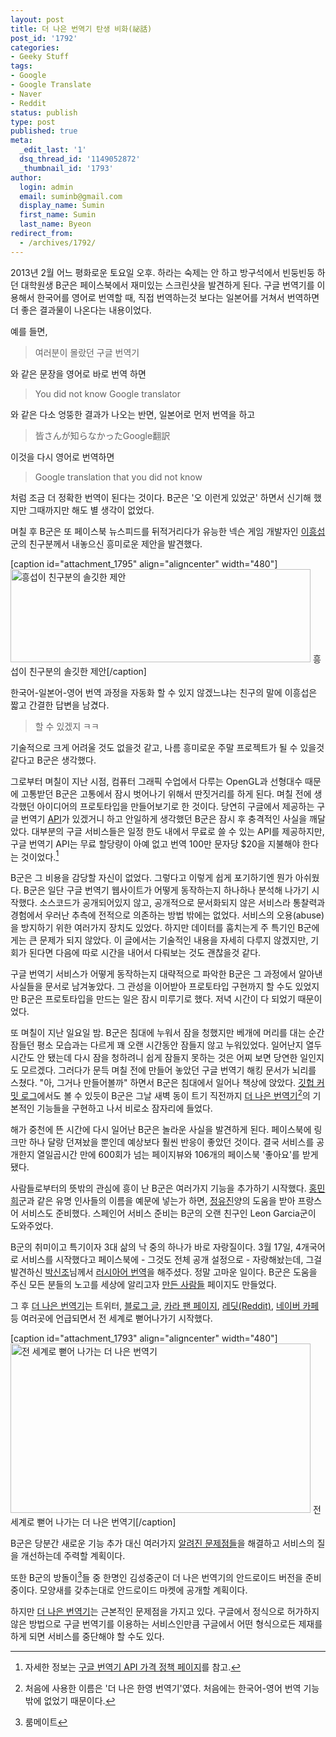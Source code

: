 ```yaml
---
layout: post
title: 더 나은 번역기 탄생 비화(祕話)
post_id: '1792'
categories:
- Geeky Stuff
tags:
- Google
- Google Translate
- Naver
- Reddit
status: publish
type: post
published: true
meta:
  _edit_last: '1'
  dsq_thread_id: '1149052872'
  _thumbnail_id: '1793'
author:
  login: admin
  email: suminb@gmail.com
  display_name: Sumin
  first_name: Sumin
  last_name: Byeon
redirect_from:
  - /archives/1792/
---
```

2013년 2월 어느 평화로운 토요일 오후. 하라는 숙제는 안 하고 방구석에서 빈둥빈둥 하던 대학원생 B군은 페이스북에서 재미있는 스크린샷을 발견하게 된다. 구글 번역기를 이용해서 한국어를 영어로 번역할 때, 직접 번역하는것 보다는 일본어를 거쳐서 번역하면 더 좋은 결과물이 나온다는 내용이었다.

예를 들면,

> 여러분이 몰랐던 구글 번역기

와 같은 문장을 영어로 바로 번역 하면

> You did not know Google translator

와 같은 다소 엉뚱한 결과가 나오는 반면, 일본어로 먼저 번역을 하고

> 皆さんが知らなかったGoogle翻訳

이것을 다시 영어로 번역하면

> Google translation that you did not know

처럼 조금 더 정확한 번역이 된다는 것이다. B군은 '오 이런게 있었군' 하면서 신기해 했지만 그때까지만 해도 별 생각이 없었다.

며칠 후 B군은 또 페이스북 뉴스피드를 뒤적거리다가 유능한 넥슨 게임 개발자인 [이흥섭](http://subl.ee)군의 친구분께서 내놓으신 흥미로운 제안을 발견했다.

[caption id="attachment_1795" align="aligncenter" width="480"]<a href="/wp-content/uploads/2013/03/sublees-friend.png"><img src="/wp-content/uploads/2013/03/sublees-friend-480x149.png" alt="흥섭이 친구분의 솔깃한 제안" width="480" height="149" class="size-medium wp-image-1795" /></a> 흥섭이 친구분의 솔깃한 제안[/caption]

한국어-일본어-영어 번역 과정을 자동화 할 수 있지 않겠느냐는 친구의 말에 이흥섭은 짧고 간결한 답변을 남겼다.

> 할 수 있겠지 ㅋㅋ

기술적으로 크게 어려울 것도 없을것 같고, 나름 흥미로운 주말 프로젝트가 될 수 있을것 같다고 B군은 생각했다.

그로부터 며칠이 지난 시점, 컴퓨터 그래픽 수업에서 다루는 OpenGL과 선형대수 때문에 고통받던 B군은 고통에서 잠시 벗어나기 위해서 딴짓거리를 하게 된다. 며칠 전에 생각했던 아이디어의 프로토타입을 만들어보기로 한 것이다. 당연히 구글에서 제공하는 구글 번역기 [API](http://ko.wikipedia.org/wiki/API)가 있겠거니 하고 안일하게 생각했던 B군은 잠시 후 충격적인 사실을 깨달았다. 대부분의 구글 서비스들은 일정 한도 내에서 무료로 쓸 수 있는 API를 제공하지만, 구글 번역기 API는 무료 할당량이 아예 없고 번역 100만 문자당 $20을 지불해야 한다는 것이었다.[^1]

B군은 그 비용을 감당할 자신이 없었다. 그렇다고 이렇게 쉽게 포기하기엔 뭔가 아쉬웠다. B군은 일단 구글 번역기 웹사이트가 어떻게 동작하는지 하나하나 분석해 나가기 시작했다. 소스코드가 공개되어있지 않고, 공개적으로 문서화되지 않은 서비스라 통찰력과 경험에서 우러난 추측에 전적으로 의존하는 방법 밖에는 없었다. 서비스의 오용(abuse)을 방지하기 위한 여러가지 장치도 있었다. 하지만 데이터를 훔치는게 주 특기인 B군에게는 큰 문제가 되지 않았다. 이 글에서는 기술적인 내용을 자세히 다루지 않겠지만, 기회가 된다면 다음에 따로 시간을 내어서 다뤄보는 것도 괜찮을것 같다.

구글 번역기 서비스가 어떻게 동작하는지 대략적으로 파악한 B군은 그 과정에서 알아낸 사실들을 문서로 남겨놓았다. 그 관성을 이어받아 프로토타입 구현까지 할 수도 있었지만 B군은 프로토타입을 만드는 일은 잠시 미루기로 했다. 저녁 시간이 다 되었기 때문이었다.

또 며칠이 지난 일요일 밤. B군은 침대에 누워서 잠을 청했지만 베개에 머리를 대는 순간 잠들던 평소 모습과는 다르게 꽤 오랜 시간동안 잠들지 않고 누워있었다. 일어난지 열두시간도 안 됐는데 다시 잠을 청하려니 쉽게 잠들지 못하는 것은 어찌 보면 당연한 일인지도 모르겠다. 그러다가 문득 며칠 전에 만들어 놓았던 구글 번역기 해킹 문서가 뇌리를 스쳤다. "아, 그거나 만들어볼까" 하면서 B군은 침대에서 일어나 책상에 앉았다. [깃헙 커밋 로그](https://github.com/suminb/translator/commits/master)에서도 볼 수 있듯이 B군은 그날 새벽 동이 트기 직전까지 [더 나은 번역기][Translator][^2]의 기본적인 기능들을 구현하고 나서 비로소 잠자리에 들었다.

해가 중천에 뜬 시간에 다시 일어난 B군은 놀라운 사실을 발견하게 된다. 페이스북에 링크만 하나 달랑 던져놨을 뿐인데 예상보다 훨씬 반응이 좋았던 것이다. 결국 서비스를 공개한지 열일곱시간 만에 600회가 넘는 페이지뷰와 106개의 페이스북 '좋아요'를 받게 됐다.

사람들로부터의 뜻밖의 관심에 흥이 난 B군은 여러가지 기능을 추가하기 시작했다. [홍민희](http://dahlia.kr)군과 같은 유명 인사들의 이름을 예문에 넣는가 하면, [정유진](http://flyingyujin.x-y.net)양의 도움을 받아 프랑스어 서비스도 준비했다. 스페인어 서비스 준비는 B군의 오랜 친구인 Leon Garcia군이 도와주었다.

B군의 취미이고 특기이자 3대 삶의 낙 중의 하나가 바로 자랑질이다. 3월 17일, 4개국어로 서비스를 시작했다고 페이스북에 - 그것도 전체 공개 설정으로 - 자랑해놨는데, 그걸 발견하신 [박신조](https://github.com/peremen)님께서 [러시아어 번역][GitHub-Russian]을 해주셨다. 정말 고마운 일이다. B군은 도움을 주신 모든 분들의 노고를 세상에 알리고자 [만든 사람들](http://translator.suminb.com/credits) 페이지도 만들었다.

그 후 [더 나은 번역기][Translator]는 트위터, [블로그 글][blog], [카라 팬 페이지][Karaboard], [레딧(Reddit)][Reddit], [네이버 카페][Naver-cafe] 등 여러곳에 언급되면서 전 세계로 뻗어나가기 시작했다.

[caption id="attachment_1793" align="aligncenter" width="480"]<a href="/wp-content/uploads/2013/03/worldwide-impact.png"><img src="/wp-content/uploads/2013/03/worldwide-impact-480x271.png" alt="전 세계로 뻗어 나가는 더 나은 번역기" width="480" height="271" class="size-medium wp-image-1793" /></a> 전 세계로 뻗어 나가는 더 나은 번역기[/caption]

B군은 당분간 새로운 기능 추가 대신 여러가지 [알려진 문제점들](https://github.com/suminb/translator/issues)을 해결하고 서비스의 질을 개선하는데 주력할 계획이다.

또한 B군의 방돌이[^3]들 중 한명인 김성중군이 더 나은 번역기의 안드로이드 버전을 준비중이다. 모양새를 갖추는대로 안드로이드 마켓에 공개할 계획이다.

하지만 [더 나은 번역기][Translator]는 근본적인 문제점을 가지고 있다. 구글에서 정식으로 허가하지 않은 방법으로 구글 번역기를 이용하는 서비스인만큼 구글에서 어떤 형식으로든 제재를 하게 되면 서비스를 중단해야 할 수도 있다.

[^1]: 자세한 정보는 [구글 번역기 API 가격 정책 페이지](https://developers.google.com/translate/v2/pricing)를 참고.
[^2]: 처음에 사용한 이름은 '더 나은 한영 번역기'였다. 처음에는 한국어-영어 번역 기능밖에 없었기 때문이다.
[^3]: 룸메이트

[blog]: http://fischer.egloos.com/4786122
[Karaboard]: http://karaboard.com/bbs/board.php?bo_table=community&wr_id=715518
[Reddit]: http://www.reddit.com/r/Korean/comments/1akf04/tip_if_youre_using_google_translation_for_engkor/
[Naver-cafe]: http://cafe.naver.com/malltail.cafe?iframe_url=/ArticleRead.nhn%3Fclubid=21820768%26page=1%26menuid=68%26boardtype=L%26articleid=1145359%26referrerAllArticles=false
[GitHub-Russian]: https://github.com/suminb/translator/commit/c4c0f0633b174eb608d94fdb7dfc75925d3726e2
[Translator]: http://better-translator.com

